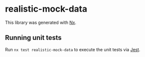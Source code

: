 # realistic-mock-data

This library was generated with [Nx](https://nx.dev).

## Running unit tests

Run `nx test realistic-mock-data` to execute the unit tests via [Jest](https://jestjs.io).

